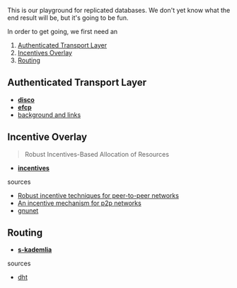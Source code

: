 This is our playground for replicated databases. We don't yet know what the end result will be, but it's going to be fun.

In order to get going, we first need an 
1. [Authenticated Transport Layer](#at)
2. [Incentives Overlay](#io)
3. [Routing](#rr)

## Authenticated Transport Layer <a name = "at"></a>

* **[disco](https://github.com/rust-p2p/disco)**
* **[efcp](https://github.com/rust-p2p/efcp)**
* [background and links](./transport/README.md)

## Incentive Overlay <a name = "io"></a>
> Robust Incentives-Based Allocation of Resources

* **[incentives](https://github.com/rust-p2p/incentives)**

sources
* [Robust incentive techniques for peer-to-peer networks](https://zoo.cs.yale.edu/classes/cs426/2012/bib/feldman04robust.pdf)
* [An incentive mechanism for p2p networks](http://dna-pubs.cs.columbia.edu/citation/paperfile/18/ICDCS04.pdf)
* [gnunet](./gnunet)

## Routing <a name = "rr"></a>

* **[s-kademlia](https://github.com/rust-p2p/s-kademlia)**

sources
* [dht](./dht/README.md)

<!-- ### persistent database

**[sled](https://github.com/spacejam/sled/)**, thanks `spacejam` :)

### consistency

* [hashgraph](https://www.swirlds.com/downloads/SWIRLDS-TR-2016-01.pdf)
* [red-blue](https://www.usenix.org/system/files/conference/osdi12/osdi12-final-162.pdf) -->
